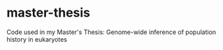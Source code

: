 # master-thesis
Code used in my Master's Thesis: Genome-wide inference of population history  in eukaryotes

